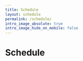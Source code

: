```yaml
---
title: Schedule
layout: schedule
permalink: /schedule/
intro_image_absolute: true
intro_image_hide_on_mobile: false
---
```


# Schedule
